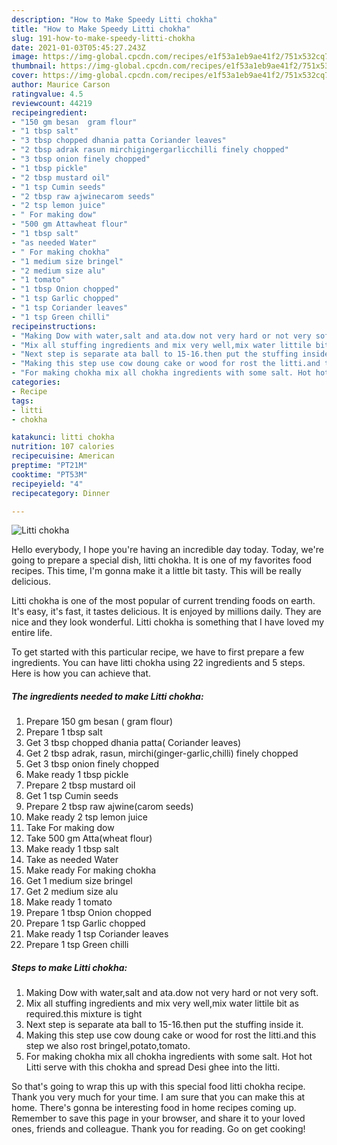 ```yaml
---
description: "How to Make Speedy Litti chokha"
title: "How to Make Speedy Litti chokha"
slug: 191-how-to-make-speedy-litti-chokha
date: 2021-01-03T05:45:27.243Z
image: https://img-global.cpcdn.com/recipes/e1f53a1eb9ae41f2/751x532cq70/litti-chokha-recipe-main-photo.jpg
thumbnail: https://img-global.cpcdn.com/recipes/e1f53a1eb9ae41f2/751x532cq70/litti-chokha-recipe-main-photo.jpg
cover: https://img-global.cpcdn.com/recipes/e1f53a1eb9ae41f2/751x532cq70/litti-chokha-recipe-main-photo.jpg
author: Maurice Carson
ratingvalue: 4.5
reviewcount: 44219
recipeingredient:
- "150 gm besan  gram flour"
- "1 tbsp salt"
- "3 tbsp chopped dhania patta Coriander leaves"
- "2 tbsp adrak rasun mirchigingergarlicchilli finely chopped"
- "3 tbsp onion finely chopped"
- "1 tbsp pickle"
- "2 tbsp mustard oil"
- "1 tsp Cumin seeds"
- "2 tbsp raw ajwinecarom seeds"
- "2 tsp lemon juice"
- " For making dow"
- "500 gm Attawheat flour"
- "1 tbsp salt"
- "as needed Water"
- " For making chokha"
- "1 medium size bringel"
- "2 medium size alu"
- "1 tomato"
- "1 tbsp Onion chopped"
- "1 tsp Garlic chopped"
- "1 tsp Coriander leaves"
- "1 tsp Green chilli"
recipeinstructions:
- "Making Dow with water,salt and ata.dow not very hard or not very soft."
- "Mix all stuffing ingredients and mix very well,mix water littile bit as required.this mixture is tight"
- "Next step is separate ata ball to 15-16.then put the stuffing inside it."
- "Making this step use cow doung cake or wood for rost the litti.and this step we also rost bringel,potato,tomato."
- "For making chokha mix all chokha ingredients with some salt. Hot hot Litti serve with this chokha and spread Desi ghee into the litti."
categories:
- Recipe
tags:
- litti
- chokha

katakunci: litti chokha 
nutrition: 107 calories
recipecuisine: American
preptime: "PT21M"
cooktime: "PT53M"
recipeyield: "4"
recipecategory: Dinner

---
```



![Litti chokha](https://img-global.cpcdn.com/recipes/e1f53a1eb9ae41f2/751x532cq70/litti-chokha-recipe-main-photo.jpg)

Hello everybody, I hope you're having an incredible day today. Today, we're going to prepare a special dish, litti chokha. It is one of my favorites food recipes. This time, I'm gonna make it a little bit tasty. This will be really delicious.



Litti chokha is one of the most popular of current trending foods on earth. It's easy, it's fast, it tastes delicious. It is enjoyed by millions daily. They are nice and they look wonderful. Litti chokha is something that I have loved my entire life.


To get started with this particular recipe, we have to first prepare a few ingredients. You can have litti chokha using 22 ingredients and 5 steps. Here is how you can achieve that.

<!--inarticleads1-->

##### The ingredients needed to make Litti chokha:

1. Prepare 150 gm besan ( gram flour)
1. Prepare 1 tbsp salt
1. Get 3 tbsp chopped dhania patta( Coriander leaves)
1. Get 2 tbsp adrak, rasun, mirchi(ginger-garlic,chilli) finely chopped
1. Get 3 tbsp onion finely chopped
1. Make ready 1 tbsp pickle
1. Prepare 2 tbsp mustard oil
1. Get 1 tsp Cumin seeds
1. Prepare 2 tbsp raw ajwine(carom seeds)
1. Make ready 2 tsp lemon juice
1. Take  For making dow
1. Take 500 gm Atta(wheat flour)
1. Make ready 1 tbsp salt
1. Take as needed Water
1. Make ready  For making chokha
1. Get 1 medium size bringel
1. Get 2 medium size alu
1. Make ready 1 tomato
1. Prepare 1 tbsp Onion chopped
1. Prepare 1 tsp Garlic chopped
1. Make ready 1 tsp Coriander leaves
1. Prepare 1 tsp Green chilli




<!--inarticleads2-->

##### Steps to make Litti chokha:

1. Making Dow with water,salt and ata.dow not very hard or not very soft.
1. Mix all stuffing ingredients and mix very well,mix water littile bit as required.this mixture is tight
1. Next step is separate ata ball to 15-16.then put the stuffing inside it.
1. Making this step use cow doung cake or wood for rost the litti.and this step we also rost bringel,potato,tomato.
1. For making chokha mix all chokha ingredients with some salt. Hot hot Litti serve with this chokha and spread Desi ghee into the litti.




So that's going to wrap this up with this special food litti chokha recipe. Thank you very much for your time. I am sure that you can make this at home. There's gonna be interesting food in home recipes coming up. Remember to save this page in your browser, and share it to your loved ones, friends and colleague. Thank you for reading. Go on get cooking!
